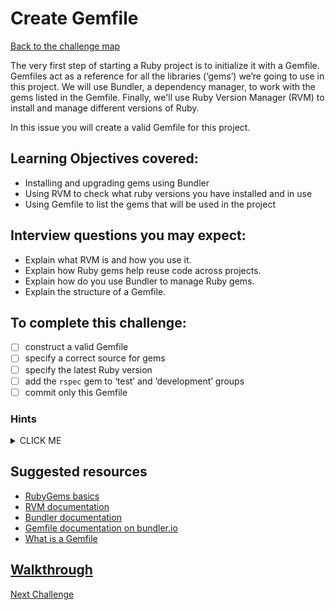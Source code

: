 # Create Gemfile

[Back to the challenge map](README.md)

The very first step of starting a Ruby project is to initialize it with a Gemfile. Gemfiles act as a reference for all the libraries (‘gems’) we’re going to use in this project. We will use Bundler, a dependency manager, to work with the gems listed in the Gemfile. Finally, we'll use Ruby Version Manager (RVM) to install and manage different versions of Ruby.

In this issue you will create a valid Gemfile for this project.

## Learning Objectives covered:
- Installing and upgrading gems using Bundler
- Using RVM to check what ruby versions you have installed and in use
- Using Gemfile to list the gems that will be used in the project

## Interview questions you may expect:
- Explain what RVM is and how you use it.
- Explain how Ruby gems help reuse code across projects.
- Explain how do you use Bundler to manage Ruby gems.
- Explain the structure of a Gemfile.

## To complete this challenge:
- [ ] construct a valid Gemfile
- [ ] specify a correct source for gems
- [ ] specify the latest Ruby version
- [ ] add the `rspec` gem to ‘test’ and ’development’ groups
- [ ] commit only this Gemfile

### Hints
<details><summary>CLICK ME</summary>
  <ul>
    <li>We use a Gemfile to manage the various gems our Ruby projects depend upon.  We can set one up from the terminal - check the linked documents below for information on how to do so</li>
    <li>Once we have a Gemfile, we can use it to specify various requirements of our project.  Take a look at the final link below for more.  The most important thing for us to do right now is to list the gems we expect to use.  As far as we know at this point, the only gem we'll be depending on is RSpec.  We'll want to add RSpec, using the Gemfile's group block syntax to specify the environments where we want RSpec to be available.</li>
    <li>Once the contents of our Gem file is complete, we can run `bundle` from the terminal. We can verify that this has been successful by checking that we now have a file called `Gemfile.lock` within out project.</li>
  </ul>
</details>

## Suggested resources
- [RubyGems basics](http://guides.rubygems.org/rubygems-basics)
- [RVM documentation](http://www.rvm.io)
- [Bundler documentation](http://www.bundler.io)
- [Gemfile documentation on bundler.io](http://bundler.io/gemfile.html)
- [What is a Gemfile](http://tosbourn.com/what-is-the-gemfile/)

## [Walkthrough](walkthroughs/01_create_gemfile.md)

[Next Challenge](02_initialize_rspec.md)


